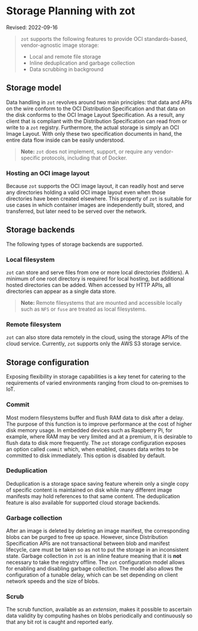 # Storage Planning with zot

Revised: 2022-09-16

> `zot` supports the following features to provide OCI standards-based, vendor-agnostic image storage:
>
> -   Local and remote file storage
> -   Inline deduplication and garbage collection
> -   Data scrubbing in background


## Storage model

Data handling in `zot` revolves around two main principles: that data and APIs on the wire conform to the OCI Distribution Specification and that data on the disk conforms to the OCI Image Layout Specification. As a result, any client that is compliant with the Distribution Specification can read from or write to a `zot` registry. Furthermore, the actual storage is simply an OCI Image Layout. With only these two specification documents in hand, the entire data flow inside can be easily understood.

> **Note:**
> `zot` does not implement, support, or require any vendor-specific protocols, including that of Docker.

### Hosting an OCI image layout

Because `zot` supports the OCI image layout, it can readily host and serve any directories holding a valid OCI image layout even when those directories have been created elsewhere. This property of `zot` is suitable for use cases in which container images are independently built, stored, and transferred, but later need to be served over the network.

## Storage backends

The following types of storage backends are supported.

### Local filesystem

`zot` can store and serve files from one or more local directories (folders). A minimum of one root directory is required for local hosting, but additional hosted directories can be added. When accessed by HTTP APIs, all directories can appear as a single data store.

> **Note:**
> Remote filesystems that are mounted and accessible locally such as `NFS` or `fuse` are treated as local filesystems.


### Remote filesystem

`zot` can also store data remotely in the cloud, using the storage APIs of the cloud service. Currently, `zot` supports only the AWS S3 storage service.

## Storage configuration

Exposing flexibility in storage capabilities is a key tenet for catering to the requirements of varied environments ranging from cloud to on-premises to IoT.

### Commit

Most modern filesystems buffer and flush RAM data to disk after a delay. The purpose of this function is to improve performance at the cost of higher disk memory usage. In embedded devices such as Raspberry Pi, for example, where RAM may be very limited and at a premium, it is desirable to flush data to disk more frequently. The `zot` storage configuration exposes an option called `commit` which, when enabled, causes data
writes to be committed to disk immediately. This option is disabled by default.

### Deduplication

Deduplication is a storage space saving feature wherein only a single copy of specific content is maintained on disk while many different image manifests may hold references to that same content. The deduplication feature is also available for supported cloud storage backends.

### Garbage collection

After an image is deleted by deleting an image manifest, the corresponding blobs can be purged to free up space. However, since Distribution Specification APIs are not transactional between blob and manifest lifecycle, care must be taken so as not to put the storage in an inconsistent state. Garbage collection in `zot` is an inline feature meaning that it is **not** necessary to take the registry offline. The `zot` configuration model allows for enabling and disabling garbage collection. The model also allows the configuration of a tunable delay, which can be set depending on client network speeds and the size of blobs.

### Scrub

The scrub function, available as an *extension*, makes it possible to ascertain data validity by computing hashes on blobs periodically and continuously so that any bit rot is caught and reported early.
